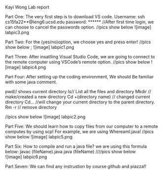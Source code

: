 Kayi Wong
Lab report 

Part One:
The very first step is to download VS code. 
  Username: ssh cs15fa22**@ieng6.ucsd.edu 
  password: ******
//After first time login, we can choose to cancel the passwords option. 
//pics show below
![image] labpic3.png

Part Two:
For the (yes/no)option, we choose yes and press enter! 
//pics show below ; 
![image] labpic1.png

Part Three: 
After insatlling Visual Studio Code, we are going to connect to the remote computer using VSCode’s remote option.
//pics show below
![image] labpic4.png

Part Four: 
After setting up the coding environment, We should Be familiar with some java comment. 

pwd// shows current directory
ls// List all the files and directory 
Mkdir // make/created a new directory 
Cd +(directory name)  // changed current directory 
Cd… //will change your current directory to the parent directory. 
Rm -r // remove directory  

//pics show below 
![image] labpic2.png

Part Five: 
We should learn how to copy files from our computer to a remote computes by using scp!
For example, we are using WhereamI.java! 
//pics show below 
![image] labpic5.png

Part Six:
How to compile and run a java file?
we are using this formula below:
javac (fileName).java 
java (fileName)
////pics show below  
![image] labpic6.png

Part Seven: 
We can find any instrustion by course github and piazza!! 







 
